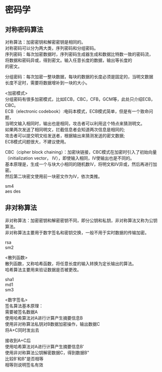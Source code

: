 # 密码学    
  
## 对称密码算法  
对称算法：加密密钥和解密密钥是相同的。    
对称密码可以分为两大类，序列密码和分组密码。    
序列密码：每次加密数据时，序列密码生成器生成和数据比特数一致的密码流，    
		  将数据和密码异或，得到密文。输入任意长度的数据，输出等长度的    
		  的密文。    
    
分组密码：每次加密一整块数据，每块的数据的长度必须是固定的，当明文数据    
		  长度不足时，需要将数据增补到一块的大小。    
    
<加密模式>  
分组密码有很多加密模式，比如ECB，CBC，CFB，GCM等，此处只介绍ECB，CBC。    
ECB（electronic codebook）:电码本模式，ECB模式简单，但是有一个致命问题，    
当明文输入相同时，输出也是相同，攻击者可以利用这个特点来猜测明文。    
如果两次发送了相同明文，拦截信息者会知道两次信息是相同的;    
攻击者可以提交明文给发送者，根据输出来猜测发送的密文数据;    
ECB模式问题很大，不建议使用。    
    
CBC（cipher block chaining）：加密块链接，CBC模式在加密时引入了初始向量    
（initialization vector， IV），即使输入相同，IV使输出也是不同的。    
基本原理是，生成一个与块大小相同的随机数IV，将明文和IV异或，然后再进行加密。    
然后第二块密文使用前一块密文作为IV，依次类推。    
  
sm4     
aes des    
    
  
## 非对称算法    
非对称算法：加密密钥和解密密钥不同，即分公钥和私钥，非对称算法又称为公钥算法。    
非对称算法主要用于数字签名和密钥交换，一般不用于实时数据的传输加密。  
  
rsa    
sm2     
    
<散列函数>    
散列函数，又称哈希函数，将任意长度的输入转换为定长输出的算法。  
哈希算法主要用来验证数据是否被更改。  

sha1    
md1    
sm3    
    
<数字签名>  
签名算法基本原理：  
需要被签名数据A  
使用哈希算法对A进行计算产生摘要信息B  
使用非对称算法私钥对B数据加密操作，输出数据C  
将A+C同时发出去  
  
接收到A+C后  
使用哈希算法对A进行计算产生摘要信息B'  
使用非对称算法公钥解密数据C，得到数据B"  
比较B'和B"是否相等  
相等则说明签名有效  
